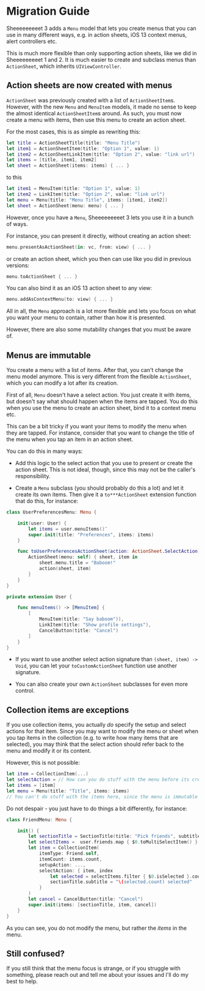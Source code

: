 # Migration Guide

Sheeeeeeeeet 3 adds a `Menu` model that lets you create menus that you can use in many different ways, e.g. in action sheets, iOS 13 context menus, alert controllers etc.

This is much more flexible than only supporting action sheets, like we did in Sheeeeeeeeet 1 and 2. It is much easier to create and subclass menus than `ActionSheet`, which inherits `UIViewController`.


## Action sheets are now created with menus

`ActionSheet` was previously created with a list of `ActionSheetItem`s. However, with the new `Menu` and `MenuItem` models, it made no sense to keep the almost identical `ActionSheetItem`s around. As such, you must now create a menu with items, then use this menu to create an action sheet.

For the most cases, this is as simple as rewriting this:

```swift
let title = ActionSheetTitle(title: "Menu Title")
let item1 = ActionSheetItem(title: "Option 1", value: 1)
let item2 = ActionSheetLinkItem(title: "Option 2", value: "link url")
let items = [title, item1, item2]
let sheet = ActionSheet(items: items) { ... }
```

to this

```swift
let item1 = MenuItem(title: "Option 1", value: 1)
let item2 = LinkItem(title: "Option 2", value: "link url")
let menu = Menu(title: "Menu Title", items: [item1, item2])
let sheet = ActionSheet(menu: menu) { ... }
```

However, once you have a `Menu`, Sheeeeeeeeet 3 lets you use it in a bunch of ways.

For instance, you can present it directly, without creating an action sheet:

```swift
menu.presentAsActionSheet(in: vc, from: view) { ... }
```

or create an action sheet, which you then can use like you did in previous versions:

```swift
menu.toActionSheet { ... }
```

You can also bind it as an iOS 13 action sheet to any view:

```swift
menu.addAsContextMenu(to: view) { ... }
```

All in all, the `Menu` approach is a lot more flexible and lets you focus on what you want your menu to contain, rather than how it is presented.

However, there are also some mutability changes that you must be aware of.


## Menus are immutable

You create a menu with a list of items. After that, you can't change the menu model anymore. This is very different from the flexible `ActionSheet`, which you can modify a lot after its creation.

First of all, `Menu` doesn't have a select action. You just create it with items, but doesn't say what should happen when the items are tapped. You do this when you use the menu to create an action sheet, bind it to a context menu etc.

This can be a bit tricky if you want your items to modify the menu when they are tapped. For instance, consider that you want to change the title of the menu when you tap an item in an action sheet.

You can do this in many ways:

* Add this logic to the select action that you use to present or create the action sheet. This is not ideal, though, since this may not be the caller's responsibility.

* Create a `Menu` subclass (you should probably do this a lot) and let it create its own items. Then give it a `to***ActionSheet` extension function that do this, for instance:

```swift
class UserPreferencesMenu: Menu {

    init(user: User) {
        let items = user.menuItems()¨
        super.init(title: "Preferences", items: items)
    }

    func toUserPreferencesActionSheet(action: ActionSheet.SelectAction) -> ActionSheet {
        ActionSheet(menu: self) { sheet, item in
            sheet.menu.title = "Baboom!"
            action(sheet, item)
        }
    }
}

private extension User {

    func menuItems() -> [MenuItem] {
        [
            MenuItem(title: "Say baboom")),
            LinkItem(title: "Show profile settings"),
            CancelButton(title: "Cancel")
        ]
    }
}
```

* If you want to use another select action signature than `(sheet, item) -> Void`, you can let your `toCustomActionSheet` function use another signature.

* You can also create your own `ActionSheet` subclasses for even more control.


## Collection items are exceptions

If you use collection items, you actually *do* specify the setup and select actions for that item. Since you may want to modify the menu or sheet when you tap items in the collection (e.g. to write how many items that are selected), you may think that the select action should refer back to the menu and modify it or its content.

However, this is not possible:

```swift
let item = CollectionItem(...)
let selectAction = // How can you do stuff with the menu before its created?
let items = [item]
let menu = Menu(title: "Title", items: items)
// You can't do stuff with the items here, since the menu is immutable
```

Do not despair - you just have to do things a bit differently, for instance:

```swift
class FriendMenu: Menu {

    init() {
        let sectionTitle = SectionTitle(title: "Pick friends", subtitle: "0 selected")
        let selectItems =  user.friends.map { $0.toMultiSelectItem() }
        let item = CollectionItem(
            itemType: Friend.self, 
            itemCount: items.count, 
            setupAction: ..., 
            selectAction: { item, index 
                let selected = selectItems.filter { $0.isSelected }.count
                sectionTitle.subtitle = "\(selected.count) selected"
            }
        )
        let cancel = CancelButton(title: "Cancel")
        super.init(items: [sectionTitle, item, cancel])
    }
}
```

As you can see, you do not modify the menu, but rather the *items* in the menu.


## Still confused?

If you still think that the menu focus is strange, or if you struggle with something, please reach out and tell me about your issues and I'll do my best to help.